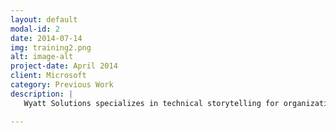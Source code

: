 ```yaml
---
layout: default
modal-id: 2
date: 2014-07-14
img: training2.png
alt: image-alt
project-date: April 2014
client: Microsoft
category: Previous Work
description: |
   Wyatt Solutions specializes in technical storytelling for organizations tackling complex challenges. We create both written and video case studies using experts, as well as technical documentation, to help you communicate the problem you're solving and results clearly and effectively.

---
```

